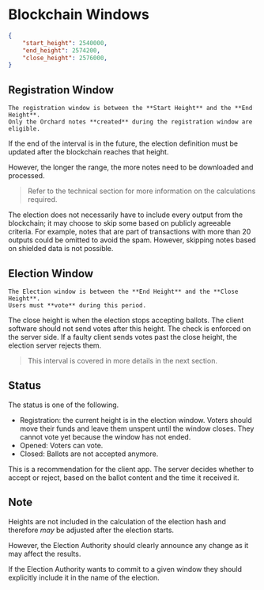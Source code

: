 # Blockchain Windows

```json
{
    "start_height": 2540000,
    "end_height": 2574200,
    "close_height": 2576000,
}    
```

## Registration Window

```admonish info
The registration window is between the **Start Height** and the **End Height**.
Only the Orchard notes **created** during the registration window are eligible.
```

If the end of the interval is in the future, the election definition must be
updated after the blockchain reaches that height.

However, the longer the range, the more notes need to be downloaded and
processed.

> Refer to the technical section for more information on the calculations
required.

The election does not necessarily have to include every output from the
blockchain; it may choose to skip some based on publicly agreeable criteria. For
example, notes that are part of transactions with more than 20 outputs could be
omitted to avoid the spam. However, skipping notes based on shielded data is not 
possible.

## Election Window

```admonish info
The Election window is between the **End Height** and the **Close Height**.
Users must **vote** during this period.

```

The close height is when the election stops accepting ballots. The client software should not send votes after this height. The check is enforced on the server side. If a faulty client sends votes past the close height, the election server rejects them.

> This interval is covered in more details in the next section.

## Status

The status is one of the following.
- Registration: the current height is in the election window. Voters should move
their funds and leave them unspent until the window closes. They cannot vote yet
because the window has not ended.
- Opened: Voters can vote.
- Closed: Ballots are not accepted anymore.

This is a recommendation for the client app. The server
decides whether to accept or reject,
based on the ballot content and the time it received
it.

## Note

Heights are not included in the calculation of the election hash and therefore
*may* be adjusted after the election starts.

However, the Election Authority should clearly announce any change as it may affect
the results.

If the Election Authority wants to commit to a given window they should explicitly
include it in the name of the election.
